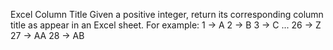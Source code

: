 Excel Column Title
Given a positive integer, return its corresponding column title as appear in an Excel sheet. For example:
    1 -> A
    2 -> B
    3 -> C
    ...
    26 -> Z
    27 -> AA
    28 -> AB 
